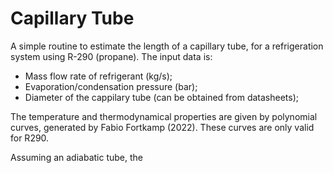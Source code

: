 # Capillary Tube
A simple routine to estimate the length of a capillary tube, for a refrigeration system using R-290 (propane). The input data is:
- Mass flow rate of refrigerant (kg/s);
- Evaporation/condensation pressure (bar);
- Diameter of the cappilary tube (can be obtained from datasheets);

The temperature and thermodynamical properties are given by polynomial curves, generated by Fabio Fortkamp (2022). These curves are only valid for R290.

Assuming an adiabatic tube, the 

